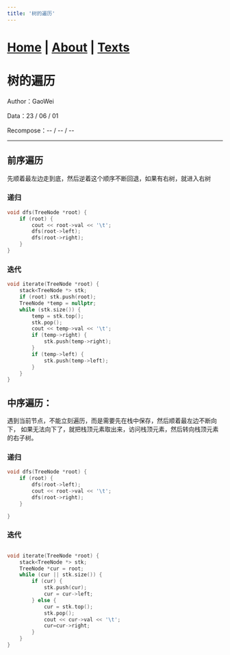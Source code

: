 ```yaml
---
title: '树的遍历'
---
```

# [Home](https://ga0wei.github.io/) |   [About](about)  |   [Texts](allTexts)
#  树的遍历

Author：GaoWei   

Data：23 / 06 / 01

Recompose：-- / -- / --

---




## 前序遍历

先顺着最左边走到底，然后逆着这个顺序不断回退，如果有右树，就进入右树
### 递归
```c++
void dfs(TreeNode *root) {
    if (root) {
        cout << root->val << '\t';
        dfs(root->left);
        dfs(root->right);
    }
}
```
### 迭代
```c++
void iterate(TreeNode *root) {
    stack<TreeNode *> stk;
    if (root) stk.push(root);
    TreeNode *temp = nullptr;
    while (stk.size()) {
        temp = stk.top();
        stk.pop();
        cout << temp->val << '\t';
        if (temp->right) {
            stk.push(temp->right);
        }
        if (temp->left) {
            stk.push(temp->left);
        }
    }
}
```

## 中序遍历：
遇到当前节点，不能立刻遍历，而是需要先在栈中保存，然后顺着最左边不断向下，
如果无法向下了，就把栈顶元素取出来，访问栈顶元素，然后转向栈顶元素的右子树。
### 递归

```c++
void dfs(TreeNode *root) {
    if (root) {
        dfs(root->left);
        cout << root->val << '\t';
        dfs(root->right);
    }

}
```
### 迭代
```c++

void iterate(TreeNode *root) {
    stack<TreeNode *> stk;
    TreeNode *cur = root;
    while (cur || stk.size()) {
        if (cur) {
            stk.push(cur);
            cur = cur->left;
        } else {
            cur = stk.top();
            stk.pop();
            cout << cur->val << '\t';
            cur=cur->right;
        }
    }
}
```
